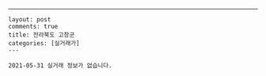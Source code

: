 ---
    layout: post
    comments: true
    title: 전라북도 고창군
    categories: [실거래가]
    ---

    2021-05-31 실거래 정보가 없습니다.

    